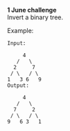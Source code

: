 <strong>1 June challenge</strong></br>
Invert a binary tree.

Example:
```mermaid
Input:

     4
   /   \
  2     7
 / \   / \
1   3 6   9
Output:

     4
   /   \
  7     2
 / \   / \
9   6 3   1
```

